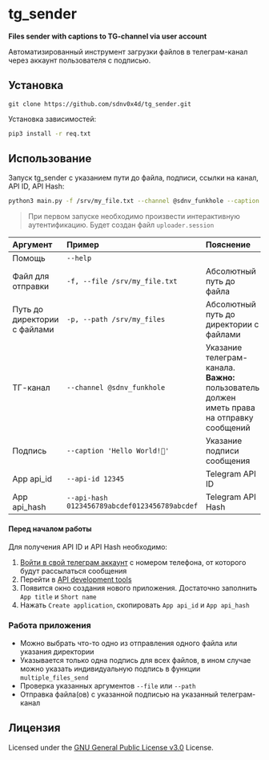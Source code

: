 # tg_sender

**Files sender with captions to TG-channel via user account**

Автоматизированный инструмент загрузки файлов в телеграм-канал через аккаунт пользователя с подписью.

## Установка
`git clone https://github.com/sdnv0x4d/tg_sender.git`

Установка зависимостей:
```bash
pip3 install -r req.txt
```

## Использование

Запуск tg_sender с указанием пути до файла, подписи, ссылки на канал, API ID, API Hash: 
```bash
python3 main.py -f /srv/my_file.txt --channel @sdnv_funkhole --caption 'Hello World!👋' --api-id 12345 --api-hash 0123456789abcdef0123456789abcdef
```
> При первом запуске необходимо произвести интерактивную аутентификацию. Будет создан файл `uploader.session`

| Аргумент | Пример | Пояснение
| :-| :-| :-
| Помощь | `--help` |
| Файл для отправки | `-f, --file /srv/my_file.txt` | Абсолютный путь до файла
| Путь до директории с файлами | `-p, --path /srv/my_files` | Абсолютный путь до директории с файлами
| ТГ-канал | `--channel @sdnv_funkhole` | Указание телеграм-канала. **Важно:** пользователь должен иметь права на отправку сообщений
| Подпись | `--caption 'Hello World!👋'` | Указание подписи сообщения
| App api_id | `--api-id 12345` | Telegram API ID
| App api_hash | `--api-hash 0123456789abcdef0123456789abcdef` | Telegram API Hash

#### Перед началом работы
Для получения API ID и API Hash необходимо:
1. [Войти в свой телеграм аккаунт](https://my.telegram.org/auth) с номером телефона, от которого будут рассылаться сообщения
2. Перейти в [API development tools](https://my.telegram.org/apps)
3. Появится окно создания нового приложения. Достаточно заполнить `App title` и `Short name`
4. Нажать `Create application`, скопировать `App api_id` и `App api_hash`

### Работа приложения

- Можно выбрать что-то одно из отправления одного файла или указания директории
- Указывается только одна подпись для всех файлов, в ином случае можно указать индивидуальную подпись в функции `multiple_files_send`
- Проверка указанных аргументов `--file` или `--path`
- Отправка файла(ов) с указанной подписью на указанный телеграм-канал

## Лицензия

Licensed under the [GNU General Public License v3.0](https://www.gnu.org/licenses/gpl-3.0.html) License.
